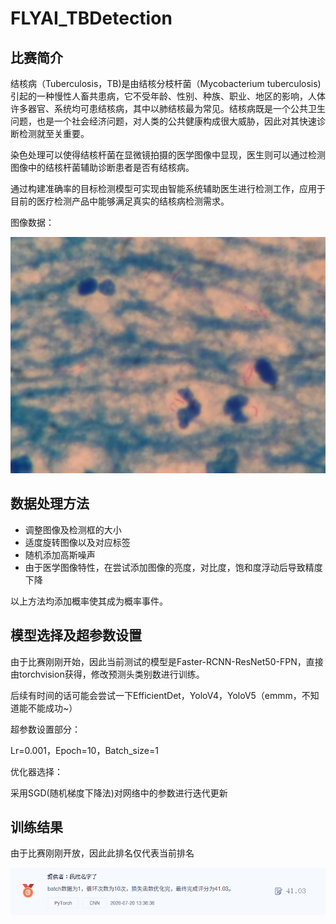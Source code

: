 # FLYAI_TBDetection

## 比赛简介

结核病（Tuberculosis，TB)是由结核分枝杆菌（Mycobacterium tuberculosis) 引起的一种慢性人畜共患病，它不受年龄、性别、种族、职业、地区的影响，人体许多器官、系统均可患结核病，其中以肺结核最为常见。结核病既是一个公共卫生问题，也是一个社会经济问题，对人类的公共健康构成很大威胁，因此对其快速诊断检测就至关重要。

染色处理可以使得结核杆菌在显微镜拍摄的医学图像中显现，医生则可以通过检测图像中的结核杆菌辅助诊断患者是否有结核病。

通过构建准确率的目标检测模型可实现由智能系统辅助医生进行检测工作，应用于目前的医疗检测产品中能够满足真实的结核病检测需求。

图像数据：

![](https://github.com/mgykk/FLYAI_TBDetection/blob/master/data/107.jpg)

## 数据处理方法

- 调整图像及检测框的大小
- 适度旋转图像以及对应标签
- 随机添加高斯噪声
- 由于医学图像特性，在尝试添加图像的亮度，对比度，饱和度浮动后导致精度下降

以上方法均添加概率使其成为概率事件。

## 模型选择及超参数设置

由于比赛刚刚开始，因此当前测试的模型是Faster-RCNN-ResNet50-FPN，直接由torchvision获得，修改预测头类别数进行训练。

后续有时间的话可能会尝试一下EfficientDet，YoloV4，YoloV5（emmm，不知道能不能成功~）

超参数设置部分：

Lr=0.001，Epoch=10，Batch_size=1

优化器选择：

采用SGD(随机梯度下降法)对网络中的参数进行迭代更新

## 训练结果

由于比赛刚刚开放，因此此排名仅代表当前排名

![](https://github.com/mgykk/FLYAI_TBDetection/blob/master/data/result.png)